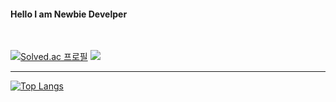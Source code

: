 #### Hello I am Newbie Develper

<br/>











[![Solved.ac
프로필](http://mazassumnida.wtf/api/v2/generate_badge?boj=maro3534)](https://solved.ac/maro3534)
<img src="http://mazandi.herokuapp.com/api?handle=maro3534&theme=warm"/>

<hr/>

[![Top Langs](https://github-readme-stats.vercel.app/api/top-langs/?username=JMespoir)](https://github.com/JMespoir/github-readme-stats)

